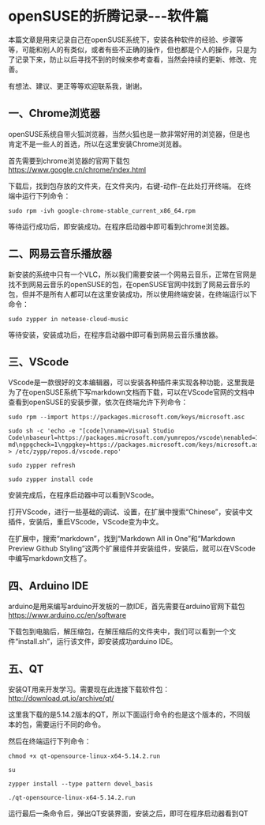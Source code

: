 # openSUSE的折腾记录---软件篇

本篇文章是用来记录自己在openSUSE系统下，安装各种软件的经验、步骤等等，可能和别人的有类似，或者有些不正确的操作，但也都是个人的操作，只是为了记录下来，防止以后寻找不到的时候来参考查看，当然会持续的更新、修改、完善。

有想法、建议、更正等等欢迎联系我，谢谢。

## 一、Chrome浏览器

openSUSE系统自带火狐浏览器，当然火狐也是一款非常好用的浏览器，但是也肯定不是一些人的首选，所以在这里安装Chrome浏览器。

首先需要到chrome浏览器的官网下载包   https://www.google.cn/chrome/index.html

下载后，找到包存放的文件夹，在文件夹内，右键-动作-在此处打开终端。
在终端中运行下列命令：

    sudo rpm -ivh google-chrome-stable_current_x86_64.rpm

等待运行成功后，即安装成功。在程序启动器中即可看到chrome浏览器。

## 二、网易云音乐播放器

新安装的系统中只有一个VLC，所以我们需要安装一个网易云音乐，正常在官网是找不到网易云音乐的openSUSE的包，在openSUSE官网中找到了网易云音乐的包，但并不是所有人都可以在这里安装成功，所以使用终端安装，在终端运行以下命令：

    sudo zypper in netease-cloud-music

等待安装，安装成功后，在程序启动器中即可看到网易云音乐播放器。

## 三、VScode

VScode是一款很好的文本编辑器，可以安装各种插件来实现各种功能，这里我是为了在openSUSE系统下写markdown文档而下载，可以在VScode官网的文档中查看到openSUSE的安装步骤，依次在终端允许下列命令：

    sudo rpm --import https://packages.microsoft.com/keys/microsoft.asc
    
    sudo sh -c 'echo -e "[code]\nname=Visual Studio Code\nbaseurl=https://packages.microsoft.com/yumrepos/vscode\nenabled=1\ntype=rpm-md\ngpgcheck=1\ngpgkey=https://packages.microsoft.com/keys/microsoft.asc" > /etc/zypp/repos.d/vscode.repo'

    sudo zypper refresh

    sudo zypper install code

安装完成后，在程序启动器中可以看到VScode。

打开VScode，进行一些基础的调试、设置，在扩展中搜索“Chinese”，安装中文插件，安装后，重启VScode，VScode变为中文。

在扩展中，搜索“markdown”，找到“Markdown All in One”和“Markdown Preview Github Styling”这两个扩展组件并安装组件，安装后，就可以在VScode中编写markdown文档了。

## 四、Arduino IDE

arduino是用来编写arduino开发板的一款IDE，首先需要在arduino官网下载包
https://www.arduino.cc/en/software

下载包到电脑后，解压缩包，在解压缩后的文件夹中，我们可以看到一个文件“install.sh”，运行该文件，即安装成功arduino IDE。

## 五、QT

安装QT用来开发学习。需要现在此连接下载软件包： http://download.qt.io/archive/qt/

这里我下载的是5.14.2版本的QT，所以下面运行命令的也是这个版本的，不同版本的包，需要运行不同的命令。

然后在终端运行下列命令：

    chmod +x qt-opensource-linux-x64-5.14.2.run

    su

    zypper install --type pattern devel_basis

    ./qt-opensource-linux-x64-5.14.2.run

运行最后一条命令后，弹出QT安装界面，安装之后，即可在程序启动器看到QT
